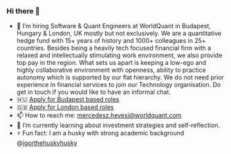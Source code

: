 ### Hi there 👋

- 🔭 I’m hiring Software & Quant Engineers at WorldQuant in Budapest, Hungary & London, UK mostly but not exclusively. We are a quantitative hedge fund with 15+ years of history and 1000+ colleagues in 25+ countries. Besides being a heavily tech focused financial firm with a relaxed and intellectually stimulating work environment, we also provide top pay in the region. What sets us apart is keeping a low-ego and highly collaborative environment with openness, ability to practice autonomy which is supported by our flat hierarchy. We do not need prior experience in financial services to join our Technology organisation. Do get in touch if you would like to have an informal chat.
- 🇭🇺 [Apply for Budapest based roles](https://www.worldquant.com/career-listing/?location=budapest-hungary&department=)
- 🇬🇧 [Apply for London based roles](https://www.worldquant.com/career-listing/?location=london-united-kingdom&department=technology-division)
- 📫 How to reach me: mercedesz.hevesi@worldquant.com
- 🌱 I’m currently learning about investment strategies and self-reflection. 
- ⚡ Fun fact: I am a husky with strong academic background @[igorthehuskyhusky](https://www.instagram.com/igorthehuskyhusky/)
